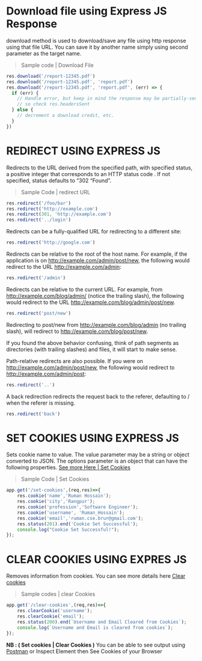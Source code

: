 # Download file using Express JS Response
download method is used to download/save any file using http response using that file URL. You can save it by another name simply using second parameter as the target name.
> Sample code | Download File
```javascript
res.download('/report-12345.pdf')
res.download('/report-12345.pdf', 'report.pdf')
res.download('/report-12345.pdf', 'report.pdf', (err) => {
  if (err) {
    // Handle error, but keep in mind the response may be partially-sent
    // so check res.headersSent
  } else {
    // decrement a download credit, etc.
  }
})
```
# REDIRECT USING EXPRESS JS
Redirects to the URL derived from the specified path, with specified status, a positive integer that corresponds to an HTTP status code . If not specified, status defaults to “302 “Found”.
> Sample Code | redirect URL
```javascript
res.redirect('/foo/bar')
res.redirect('http://example.com')
res.redirect(301, 'http://example.com')
res.redirect('../login')
```
Redirects can be a fully-qualified URL for redirecting to a different site:
```javascript
res.redirect('http://google.com')
```
Redirects can be relative to the root of the host name. For example, if the application is on http://example.com/admin/post/new, the following would redirect to the URL http://example.com/admin:
```javascript
res.redirect('/admin')
```
Redirects can be relative to the current URL. For example, from http://example.com/blog/admin/ (notice the trailing slash), the following would redirect to the URL http://example.com/blog/admin/post/new.
```javascript
res.redirect('post/new')
```
Redirecting to post/new from http://example.com/blog/admin (no trailing slash), will redirect to http://example.com/blog/post/new.

If you found the above behavior confusing, think of path segments as directories (with trailing slashes) and files, it will start to make sense.

Path-relative redirects are also possible. If you were on http://example.com/admin/post/new, the following would redirect to http://example.com/admin/post:
```javascript
res.redirect('..')
```
A back redirection redirects the request back to the referer, defaulting to / when the referer is missing.
```javascript
res.redirect('back')
```

# SET COOKIES USING EXPRESS JS
Sets cookie name to value. The value parameter may be a string or object converted to JSON.
The options parameter is an object that can have the following properties.
[See more Here | Set Cookies](https://expressjs.com/en/5x/api.html#res.cookie)
> Sample Code | Set Cookies
```javascript
app.get('/set-cookies',(req,res)=>{
    res.cookie('name','Ruman Hossain');
    res.cookie('city','Rangpur');
    res.cookie('profession','Software Engineer');
    res.cookie('username', 'Ruman_Hossain');
    res.cookie('email','ruman.cse.brur@gmail.com');
    res.status(201).end('Cookie Set Successful');
    console.log("Cookie Set Successful!");
});
```
# CLEAR COOKIES USING EXPRES JS
Removes information from cookies. You can see more details here [Clear cookies](https://expressjs.com/en/5x/api.html#res.clearCookie)
>Sample codes | clear Cookies
```javascript
app.get('/clear-cookies',(req,res)=>{
    res.clearCookie('username');
    res.clearCookie('email');
    res.status(200).end(`Username and Email Cleared from Cookies`);
    console.log(`Username and Email is cleared from cookies`);
});
```
**NB : ( Set cookies | Clear Cookies )** You can be able to see output using [Postman]() or Inspect Element then See Cookies of your Browser
